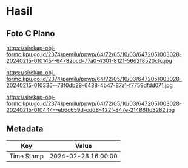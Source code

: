 # Hasil

## Foto C Plano

https://sirekap-obj-formc.kpu.go.id/2374/pemilu/ppwp/64/72/05/10/03/6472051003028-20240215-010145--64782bcd-77a0-4301-8121-56d2f8520cfc.jpg

https://sirekap-obj-formc.kpu.go.id/2374/pemilu/ppwp/64/72/05/10/03/6472051003028-20240215-010336--78f0db28-6438-4b47-87a1-f7759dfdd071.jpg

https://sirekap-obj-formc.kpu.go.id/2374/pemilu/ppwp/64/72/05/10/03/6472051003028-20240215-010444--eb6c659d-cdd8-422f-847e-21486ffd3282.jpg


## Metadata

| Key        | Value               |
| ---------- | ------------------- |
| Time Stamp | 2024-02-26 16:00:00 |



